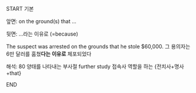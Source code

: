 START
기본

앞면:
on the ground(s) that ...


뒷면:
...라는 이유로
(=because)

The suspect was arrested on the grounds that he stole $60,000.
그 용의자는 6만 달러를 훔쳤**다는 이유로** 체포되었다

해석:
80 양태를 나타내는 부사절 further study
접속사 역할을 하는 {전치사+명사+that}
<!--ID: 1696639873690-->
END